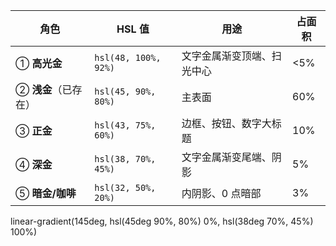 | 角色            | HSL 值                | 用途            | 占面积 |
| ------------- | -------------------- | ------------- | --- |
| ① **高光金**     | `hsl(48, 100%, 92%)` | 文字金属渐变顶端、扫光中心 | <5% |
| ② **浅金**（已存在） | `hsl(45, 90%, 80%)`  | 主表面           | 60% |
| ③ **正金**      | `hsl(43, 75%, 60%)`  | 边框、按钮、数字大标题   | 10% |
| ④ **深金**      | `hsl(38, 70%, 45%)`  | 文字金属渐变尾端、阴影   | 5%  |
| ⑤ **暗金/咖啡**   | `hsl(32, 50%, 20%)`  | 内阴影、0 点暗部     | 3%  |

linear-gradient(145deg, hsl(45deg 90%, 80%) 0%, hsl(38deg 70%, 45%) 100%)